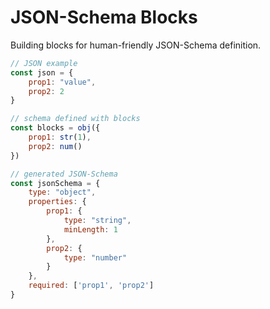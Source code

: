 # JSON-Schema Blocks

Building blocks for human-friendly JSON-Schema definition.

```js
// JSON example
const json = {
    prop1: "value",
    prop2: 2
}

// schema defined with blocks
const blocks = obj({
    prop1: str(1),
    prop2: num()
})

// generated JSON-Schema
const jsonSchema = {
    type: "object",
    properties: {
        prop1: {
            type: "string",
            minLength: 1
        },
        prop2: {
            type: "number"
        }
    },
    required: ['prop1', 'prop2']
}
```
